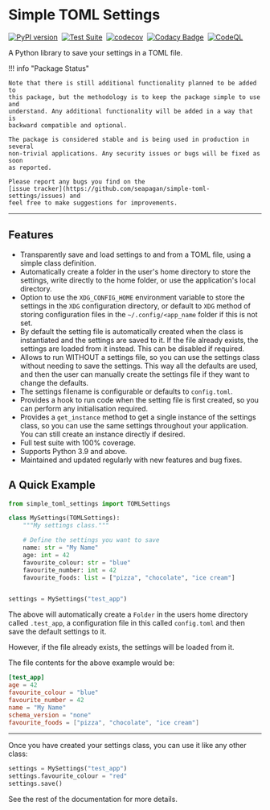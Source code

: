 # Simple TOML Settings <!-- omit in toc -->

[![PyPI version](https://badge.fury.io/py/simple-toml-settings.svg)](https://badge.fury.io/py/simple-toml-settings)&nbsp;
[![Test Suite](https://github.com/seapagan/simple-toml-settings/actions/workflows/testing.yml/badge.svg)](https://github.com/seapagan/simple-toml-settings/actions/workflows/testing.yml)&nbsp;
[![codecov](https://codecov.io/gh/seapagan/simple-toml-settings/graph/badge.svg?token=6QMS12107L)](https://codecov.io/gh/seapagan/simple-toml-settings)&nbsp;
[![Codacy Badge](https://app.codacy.com/project/badge/Grade/b8793a3d6eb04167b9e2b13e11f1f12d)](https://app.codacy.com/gh/seapagan/simple-toml-settings/dashboard?utm_source=gh&utm_medium=referral&utm_content=&utm_campaign=Badge_grade)&nbsp;
[![CodeQL](https://github.com/seapagan/simple-toml-settings/actions/workflows/codeql.yml/badge.svg)](https://github.com/seapagan/simple-toml-settings/actions/workflows/codeql.yml)

A Python library to save your settings in a TOML file.

!!! info "Package Status"

    Note that there is still additional functionality planned to be added to
    this package, but the methodology is to keep the package simple to use and
    understand. Any additional functionality will be added in a way that is
    backward compatible and optional.

    The package is considered stable and is being used in production in several
    non-trivial applications. Any security issues or bugs will be fixed as soon
    as reported.

    Please report any bugs you find on the
    [issue tracker](https://github.com/seapagan/simple-toml-settings/issues) and
    feel free to make suggestions for improvements.

---

## Features

- Transparently save and load settings to and from a TOML file, using a simple
  class definition.
- Automatically create a folder in the user's home directory to store the
  settings, write directly to the home folder, or use the application's local
  directory.
- Option to use the `XDG_CONFIG_HOME` environment variable to store the settings
  in the `XDG` configuration directory, or default to `XDG` method of storing
  configuration files in the `~/.config/<app_name` folder if this is not set.
- By default the setting file is automatically created when the class is
  instantiated and the settings are saved to it. If the file already exists, the
  settings are loaded from it instead. This can be disabled if required.
- Allows to run WITHOUT a settings file, so you can use the settings class
  without needing to save the settings. This way all the defaults are used, and
  then the user can manually create the settings file if they want to change the
  defaults.
- The settings filename is configurable or defaults to `config.toml`.
- Provides a hook to run code when the setting file is first created, so you can
  perform any initialisation required.
- Provides a `get_instance` method to get a single instance of the settings
  class, so you can use the same settings throughout your application. You can
  still create an instance directly if desired.
- Full test suite with 100% coverage.
- Supports Python 3.9 and above.
- Maintained and updated regularly with new features and bug fixes.

## A Quick Example

```python
from simple_toml_settings import TOMLSettings

class MySettings(TOMLSettings):
    """My settings class."""

    # Define the settings you want to save
    name: str = "My Name"
    age: int = 42
    favourite_colour: str = "blue"
    favourite_number: int = 42
    favourite_foods: list = ["pizza", "chocolate", "ice cream"]


settings = MySettings("test_app")
```

The above will automatically create a `Folder` in the users home directory
called `.test_app`, a configuration file in this called `config.toml` and then
save the default settings to it.

However, if the file already exists, the settings will be loaded from it.

The file contents for the above example would be:

```toml
[test_app]
age = 42
favourite_colour = "blue"
favourite_number = 42
name = "My Name"
schema_version = "none"
favourite_foods = ["pizza", "chocolate", "ice cream"]
```

---
Once you have created your settings class, you can use it like any other class:

```python
settings = MySettings("test_app")
settings.favourite_colour = "red"
settings.save()
```

See the rest of the documentation for more details.
